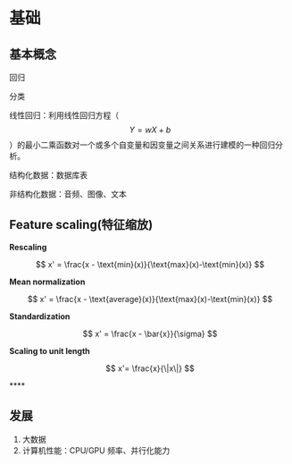 # 基础

## 基本概念

回归

分类

线性回归：利用线性回归方程（ $$Y = wX + b$$ ）的最小二乘函数对一个或多个自变量和因变量之间关系进行建模的一种回归分析。

结构化数据：数据库表

非结构化数据：音频、图像、文本



## Feature scaling\(特征缩放\)

 **Rescaling**

$$
x' = \frac{x - \text{min}(x)}{\text{max}(x)-\text{min}(x)}
$$

 **Mean normalization**

$$
x' = \frac{x - \text{average}(x)}{\text{max}(x)-\text{min}(x)}
$$

 **Standardization**

$$
x' = \frac{x - \bar{x}}{\sigma}
$$

 **Scaling to unit length**

$$
x'= \frac{x}{\|x\|}
$$

\*\*\*\*



## 发展

1. 大数据
2. 计算机性能：CPU/GPU 频率、并行化能力



